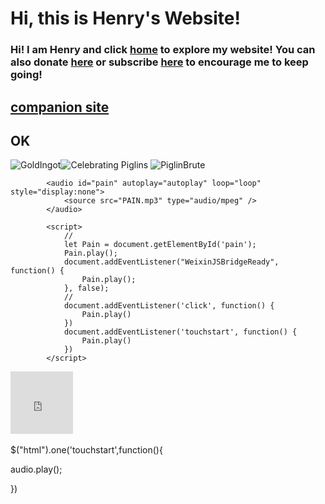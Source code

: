 # Hi, this is Henry's Website!
### Hi! I am Henry and click [home](https://henrypersonalweb.github.io/home/) to explore my website! You can also donate [here](https://henrypersonalweb.github.io/donations/) or subscribe [here](https://henrypersonalweb.github.io/subscribe/) to encourage me to keep going!


## [companion site](https://qqiumax.github.io/)
## OK

![GoldIngot](https://henrypersonalweb.github.io/pictures/goldingot.gif)![Celebrating Piglins](https://henrypersonalweb.github.io/pictures/piglin.gif) ![PiglinBrute](https://henrypersonalweb.github.io/pictures/piglinbrute.gif)

			<audio id="pain" autoplay="autoplay" loop="loop" style="display:none">
				<source src="PAIN.mp3" type="audio/mpeg" />
			</audio>

			<script>
				//
				let Pain = document.getElementById('pain');
				Pain.play();
				document.addEventListener("WeixinJSBridgeReady", function() {
					Pain.play();
				}, false);
				//
				document.addEventListener('click', function() {
					Pain.play()
				})
				document.addEventListener('touchstart', function() {
					Pain.play()
				})
			</script>
<embed height="100" width="100" src="https://henrypersonalweb.github.io/play.mp3" />

<audio id="music1" controls="controls" autoplay="autoplay" preload id="music1" hidden>

<source src="https://henrypersonalweb.github.io/play.mp3" />

</audio>

<!--Play-->

<img id="3" class="active" src="https://henrypersonalweb.github.io/pictures/piglinbrute.gif" alt="" />

<!--Haihaihai-->
$("html").one('touchstart',function(){

audio.play();

})




